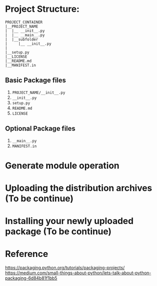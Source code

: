 # Project Structure:
```
PROJECT_CONTAINER
|__PROJECT_NAME
|  |__ __init__.py
|  |__ __main__.py
|  |__subfolder
|     |__ __init__.py
|
|__setup.py
|__LICENSE
|__README.md
|__MANIFEST.in
```

## Basic Package files
1. `PROJECT_NAME/__init__.py`
2. `__init__.py`
2. `setup.py`
3. `README.md`
4. `LICENSE`

## Optional Package files
1. `__main__.py`
2. `MANIFEST.in`

# Generate module operation
# Uploading the distribution archives (To be continue)
# Installing your newly uploaded package (To be continue)

# Reference
https://packaging.python.org/tutorials/packaging-projects/
https://medium.com/small-things-about-python/lets-talk-about-python-packaging-6d84b81f1bb5